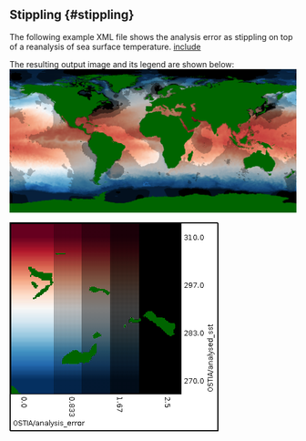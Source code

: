 ## Stippling {#stippling}

The following example XML file shows the analysis error as stippling on top of a reanalysis of sea surface temperature.
[include](stippling.xml)

The resulting output image and its legend are shown below:
![](../images/stippling.png)

![](../images/stippling-legend.png)